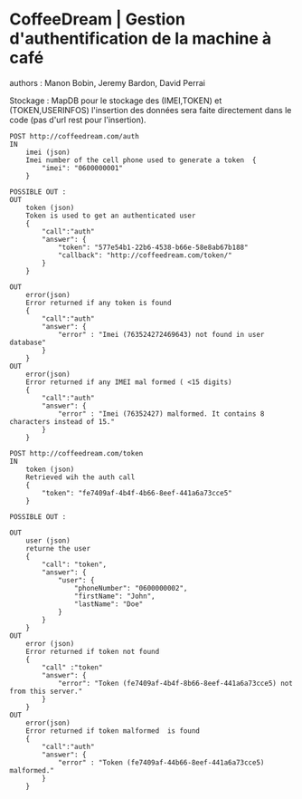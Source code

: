 # CoffeeDream | Gestion d'authentification de la machine à café
authors : Manon Bobin, Jeremy Bardon, David Perrai  

Stockage : MapDB pour le stockage des (IMEI,TOKEN) et (TOKEN,USERINFOS)
l'insertion des données sera faite directement dans le code (pas d'url rest pour l'insertion).

```
POST http://coffeedream.com/auth
IN
	imei (json)
	Imei number of the cell phone used to generate a token	{
		"imei": "0600000001"
	}
	
POSSIBLE OUT :
OUT
	token (json)
	Token is used to get an authenticated user
	{
		"call":"auth"
		"answer": {
			"token": "577e54b1-22b6-4538-b66e-58e8ab67b188"
			"callback": "http://coffeedream.com/token/"
		}
	}

OUT	
	error(json)
	Error returned if any token is found
	{
		"call":"auth"
		"answer": {
			"error" : "Imei (763524272469643) not found in user database"
		}	
	}
OUT	
	error(json)
	Error returned if any IMEI mal formed ( <15 digits)
	{
		"call":"auth"
		"answer": {
			"error" : "Imei (76352427) malformed. It contains 8 characters instead of 15."
		}	
	}

```	

```
POST http://coffeedream.com/token
IN
	token (json)
	Retrieved wih the auth call
	{
		"token": "fe7409af-4b4f-4b66-8eef-441a6a73cce5"
	}
	
POSSIBLE OUT :

OUT
	user (json)
	returne the user
	{
    	"call": "token",
    	"answer": {
        	"user": {
            	"phoneNumber": "0600000002",
            	"firstName": "John",
            	"lastName": "Doe"
        	}
    	}
	}
OUT	
	error (json)
	Error returned if token not found
	{
		"call" :"token"
		"answer": {
			"error": "Token (fe7409af-4b4f-8b66-8eef-441a6a73cce5) not from this server."
		}
	}
OUT	
	error(json)
	Error returned if token malformed  is found
	{
		"call":"auth"
		"answer": {
			"error" : "Token (fe7409af-44b66-8eef-441a6a73cce5) malformed."
		}	
	}
		
```
